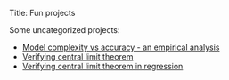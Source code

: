 Title: Fun projects

Some uncategorized projects:

- [Model complexity vs accuracy - an empirical analysis](curve_fitting_model-complexity-vs-accuracy/)
 - [Verifying central limit theorem](verifying_central_limit_theorem/)
 - [Verifying central limit theorem in regression](verifying_clt_in_regression/)